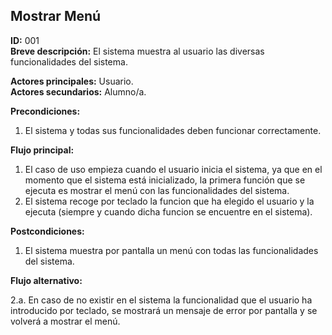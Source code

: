 ## Mostrar Menú

**ID:** 001   
**Breve descripción:** El sistema muestra al usuario las diversas funcionalidades del sistema.


**Actores principales:** Usuario.  
**Actores secundarios:** Alumno/a.

**Precondiciones:**

1. El sistema y todas sus funcionalidades deben funcionar correctamente.



**Flujo principal:**

1. El caso de uso empieza cuando el usuario inicia el sistema, ya que en el momento que el sistema está inicializado, la primera función que se ejecuta es mostrar el menú con las funcionalidades del sistema.
2. El sistema recoge por teclado la funcion que ha elegido el usuario y la ejecuta (siempre y cuando dicha funcion se encuentre en el sistema).


**Postcondiciones:**

1. El sistema muestra por pantalla un menú con todas las funcionalidades del sistema.


**Flujo alternativo:**    

2.a. En caso de no existir en el sistema la funcionalidad que el usuario ha introducido por teclado, se mostrará un mensaje de error por pantalla y se volverá a mostrar el menú.
